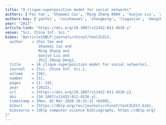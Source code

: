 ```yaml
---
title: "A clique-superposition model for social networks"
authors: ['Fei Yan', 'Shaowei Cai', 'Ming Zhang 0004', 'Guojun Liu', 'Zhi-Hong Deng']
authors-key: ['yanfei', 'caishaowei', 'zhangming', 'liuguojun', 'dengzhihong']
year: "2013"
article-link: "https://doi.org/10.1007/s11432-011-4526-y"
venue: "Sci. China Inf. Sci."
bibex: "@article{DBLP:journals/chinaf/YanCZLD13,
  author    = {Fei Yan and
               Shaowei Cai and
               Ming Zhang and
               Guojun Liu and
               Zhi{-}Hong Deng},
  title     = {A clique-superposition model for social networks},
  journal   = {Sci. China Inf. Sci.},
  volume    = {56},
  number    = {5},
  pages     = {1--19},
  year      = {2013},
  url       = {https://doi.org/10.1007/s11432-011-4526-y},
  doi       = {10.1007/s11432-011-4526-y},
  timestamp = {Mon, 02 Mar 2020 16:31:31 +0100},
  biburl    = {https://dblp.org/rec/journals/chinaf/YanCZLD13.bib},
  bibsource = {dblp computer science bibliography, https://dblp.org}
}"
---
```

